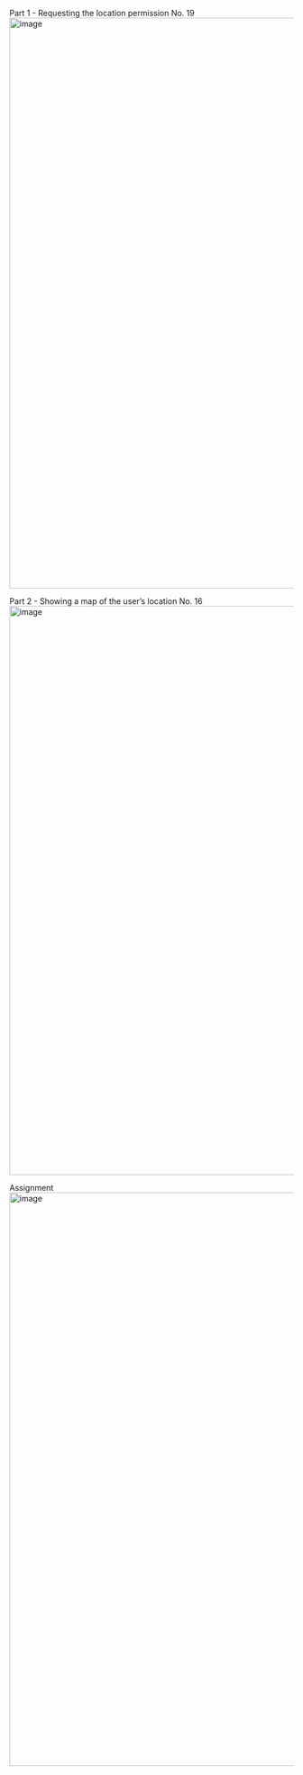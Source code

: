 Part 1 - Requesting the location permission No. 19
<img width="1919" height="1013" alt="image" src="https://github.com/user-attachments/assets/2b6929c3-7570-4466-a5ba-9b556b7e3a91" />

Part 2 - Showing a map of the user’s location No. 16
<img width="1902" height="1010" alt="image" src="https://github.com/user-attachments/assets/0159009c-49ae-4827-87d2-ba0238726566" />

Assignment
<img width="1906" height="1018" alt="image" src="https://github.com/user-attachments/assets/2f1fcb90-dd67-488d-a30c-2875ccb12133" />






